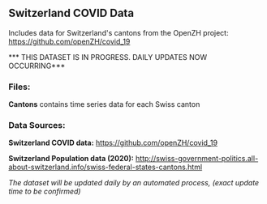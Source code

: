 ## Switzerland COVID Data

Includes data for Switzerland's cantons from the OpenZH project: https://github.com/openZH/covid_19

*** THIS  DATASET IS IN PROGRESS. DAILY UPDATES NOW OCCURRING***
 
 
### Files:

**Cantons** contains time series data for each Swiss canton


### Data Sources:

**Switzerland COVID data:** https://github.com/openZH/covid_19

**Switzerland Population data (2020):** http://swiss-government-politics.all-about-switzerland.info/swiss-federal-states-cantons.html

_The dataset will be updated daily by an automated process, (exact update time to be confirmed)_
